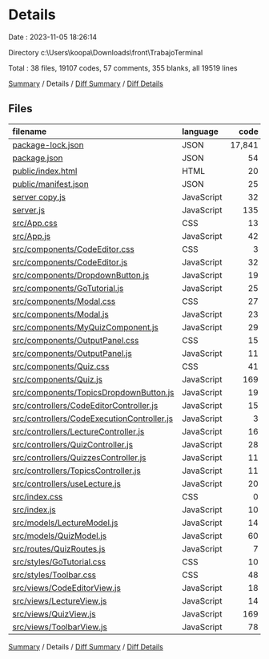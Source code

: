 # Details

Date : 2023-11-05 18:26:14

Directory c:\\Users\\koopa\\Downloads\\front\\TrabajoTerminal

Total : 38 files,  19107 codes, 57 comments, 355 blanks, all 19519 lines

[Summary](results.md) / Details / [Diff Summary](diff.md) / [Diff Details](diff-details.md)

## Files
| filename | language | code | comment | blank | total |
| :--- | :--- | ---: | ---: | ---: | ---: |
| [package-lock.json](/package-lock.json) | JSON | 17,841 | 0 | 1 | 17,842 |
| [package.json](/package.json) | JSON | 54 | 0 | 1 | 55 |
| [public/index.html](/public/index.html) | HTML | 20 | 23 | 1 | 44 |
| [public/manifest.json](/public/manifest.json) | JSON | 25 | 0 | 1 | 26 |
| [server copy.js](/server%20copy.js) | JavaScript | 32 | 5 | 7 | 44 |
| [server.js](/server.js) | JavaScript | 135 | 2 | 34 | 171 |
| [src/App.css](/src/App.css) | CSS | 13 | 1 | 5 | 19 |
| [src/App.js](/src/App.js) | JavaScript | 42 | 0 | 10 | 52 |
| [src/components/CodeEditor.css](/src/components/CodeEditor.css) | CSS | 3 | 0 | 1 | 4 |
| [src/components/CodeEditor.js](/src/components/CodeEditor.js) | JavaScript | 32 | 0 | 5 | 37 |
| [src/components/DropdownButton.js](/src/components/DropdownButton.js) | JavaScript | 19 | 0 | 7 | 26 |
| [src/components/GoTutorial.js](/src/components/GoTutorial.js) | JavaScript | 25 | 0 | 5 | 30 |
| [src/components/Modal.css](/src/components/Modal.css) | CSS | 27 | 0 | 7 | 34 |
| [src/components/Modal.js](/src/components/Modal.js) | JavaScript | 23 | 0 | 5 | 28 |
| [src/components/MyQuizComponent.js](/src/components/MyQuizComponent.js) | JavaScript | 29 | 1 | 8 | 38 |
| [src/components/OutputPanel.css](/src/components/OutputPanel.css) | CSS | 15 | 0 | 6 | 21 |
| [src/components/OutputPanel.js](/src/components/OutputPanel.js) | JavaScript | 11 | 0 | 3 | 14 |
| [src/components/Quiz.css](/src/components/Quiz.css) | CSS | 41 | 5 | 14 | 60 |
| [src/components/Quiz.js](/src/components/Quiz.js) | JavaScript | 169 | 1 | 59 | 229 |
| [src/components/TopicsDropdownButton.js](/src/components/TopicsDropdownButton.js) | JavaScript | 19 | 0 | 7 | 26 |
| [src/controllers/CodeEditorController.js](/src/controllers/CodeEditorController.js) | JavaScript | 15 | 4 | 5 | 24 |
| [src/controllers/CodeExecutionController.js](/src/controllers/CodeExecutionController.js) | JavaScript | 3 | 1 | 9 | 13 |
| [src/controllers/LectureController.js](/src/controllers/LectureController.js) | JavaScript | 16 | 1 | 2 | 19 |
| [src/controllers/QuizController.js](/src/controllers/QuizController.js) | JavaScript | 28 | 1 | 7 | 36 |
| [src/controllers/QuizzesController.js](/src/controllers/QuizzesController.js) | JavaScript | 11 | 0 | 2 | 13 |
| [src/controllers/TopicsController.js](/src/controllers/TopicsController.js) | JavaScript | 11 | 0 | 3 | 14 |
| [src/controllers/useLecture.js](/src/controllers/useLecture.js) | JavaScript | 20 | 1 | 5 | 26 |
| [src/index.css](/src/index.css) | CSS | 0 | 0 | 1 | 1 |
| [src/index.js](/src/index.js) | JavaScript | 10 | 0 | 2 | 12 |
| [src/models/LectureModel.js](/src/models/LectureModel.js) | JavaScript | 14 | 1 | 12 | 27 |
| [src/models/QuizModel.js](/src/models/QuizModel.js) | JavaScript | 60 | 1 | 11 | 72 |
| [src/routes/QuizRoutes.js](/src/routes/QuizRoutes.js) | JavaScript | 7 | 2 | 5 | 14 |
| [src/styles/GoTutorial.css](/src/styles/GoTutorial.css) | CSS | 10 | 0 | 2 | 12 |
| [src/styles/Toolbar.css](/src/styles/Toolbar.css) | CSS | 48 | 0 | 12 | 60 |
| [src/views/CodeEditorView.js](/src/views/CodeEditorView.js) | JavaScript | 18 | 2 | 2 | 22 |
| [src/views/LectureView.js](/src/views/LectureView.js) | JavaScript | 14 | 2 | 5 | 21 |
| [src/views/QuizView.js](/src/views/QuizView.js) | JavaScript | 169 | 1 | 59 | 229 |
| [src/views/ToolbarView.js](/src/views/ToolbarView.js) | JavaScript | 78 | 2 | 24 | 104 |

[Summary](results.md) / Details / [Diff Summary](diff.md) / [Diff Details](diff-details.md)